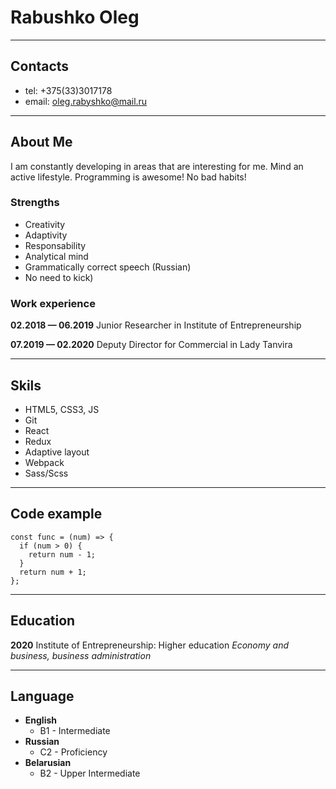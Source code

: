 # Rabushko Oleg

--------------

## Contacts

* tel: +375(33)3017178
* email: oleg.rabyshko@mail.ru

---------------

## About Me

I am constantly developing in areas that are interesting for me. Mind an active lifestyle. Programming is awesome!  No bad habits!

### Strengths

* Creativity
* Adaptivity
* Responsability
* Analytical mind
* Grammatically correct speech (Russian)
* No need to kick)

### Work experience

**02.2018 — 06.2019**
Junior Researcher in Institute of Entrepreneurship

**07.2019 — 02.2020**
Deputy Director for Commercial in Lady Tanvira

-----------

## Skils

* HTML5, CSS3, JS
* Git
* React
* Redux
* Adaptive layout
* Webpack
* Sass/Scss

----------------

## Code example

```
const func = (num) => {  
  if (num > 0) {  
    return num - 1;  
  }
  return num + 1;  
};  
```

-----------

## Education

**2020**
Institute of Entrepreneurship: Higher education
*Economy and business, business administration*

------------

## Language

* **English**
  * B1 - Intermediate
* **Russian**
  * C2 - Proficiency
* **Belarusian**
  * B2 - Upper Intermediate
